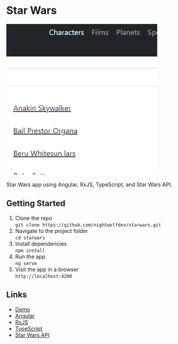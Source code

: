 # Star Wars

![Star Wars App](./src/assets/starwars-app.png)

Star Wars app using Angular, RxJS, TypeScript, and Star Wars API.

## Getting Started

1. Clone the repo  
  `git clone https://github.com/nightwolfdev/starwars.git`
2. Navigate to the project folder  
  `cd starwars`
3. Install dependencies  
  `npm install`
4. Run the app  
  `ng serve`
5. Visit the app in a browser  
  `http://localhost:4200`

## Links

* [Demo](https://nightwolf.dev/demos/starwars)
* [Angular](https://angular.io)
* [RxJS](https://rxjs.dev)
* [TypeScript](https://www.typescriptlang.org)
* [Star Wars API](https://swapi.dev)
